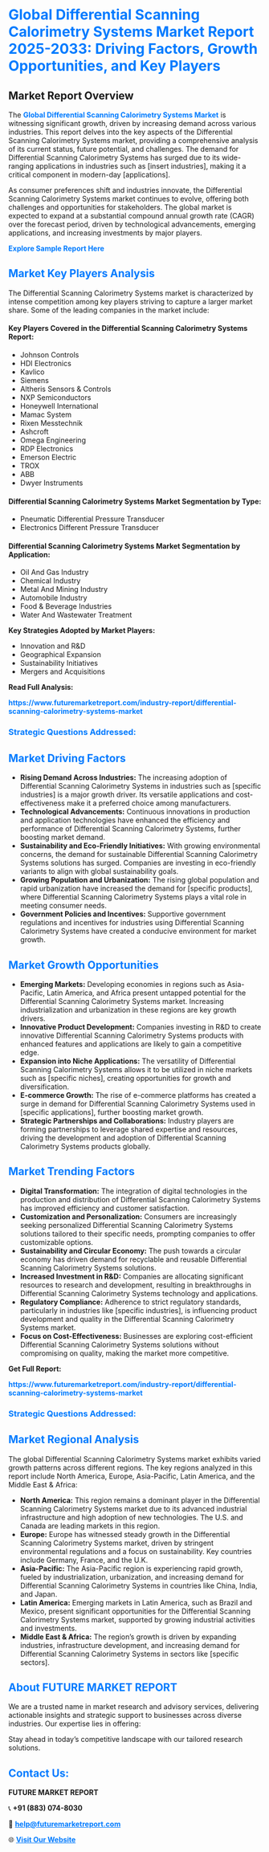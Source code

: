 <h1 style="color: #007BFF;">Global Differential Scanning Calorimetry Systems Market Report 2025-2033: Driving Factors, Growth Opportunities, and Key Players</h1>

<section id="overview">
<h2>Market Report Overview</h2>
<p>The <a href="https://www.futuremarketreport.com/industry-report/differential-scanning-calorimetry-systems-market" style="color: #007BFF; text-decoration: none;"><strong>Global Differential Scanning Calorimetry Systems Market</strong></a> is witnessing significant growth, driven by increasing demand across various industries. This report delves into the key aspects of the Differential Scanning Calorimetry Systems market, providing a comprehensive analysis of its current status, future potential, and challenges. The demand for Differential Scanning Calorimetry Systems has surged due to its wide-ranging applications in industries such as [insert industries], making it a critical component in modern-day [applications].</p>
<p>As consumer preferences shift and industries innovate, the Differential Scanning Calorimetry Systems market continues to evolve, offering both challenges and opportunities for stakeholders. The global market is expected to expand at a substantial compound annual growth rate (CAGR) over the forecast period, driven by technological advancements, emerging applications, and increasing investments by major players.</p>
</section>

<section id="overview">
<p><a href="https://www.futuremarketreport.com/request-sample/reportId=34418" style="color: #007BFF; text-decoration: none;"><strong>Explore Sample Report Here</strong></a></p>
</section>

<section id="key-players">
<h2 style="color: #007BFF;">Market Key Players Analysis</h2>
<p>The Differential Scanning Calorimetry Systems market is characterized by intense competition among key players striving to capture a larger market share. Some of the leading companies in the market include:</p>
<h4>Key Players Covered in the Differential Scanning Calorimetry Systems Report:</h4>
<ul><li>Johnson Controls</li><li>HDI Electronics</li><li>Kavlico</li><li>Siemens</li><li>Altheris Sensors &amp; Controls</li><li>NXP Semiconductors</li><li>Honeywell International</li><li>Mamac System</li><li>Rixen Messtechnik</li><li>Ashcroft</li><li>Omega Engineering</li><li>RDP Electronics</li><li>Emerson Electric</li><li>TROX</li><li>ABB</li><li>Dwyer Instruments</li></ul>
<h4>Differential Scanning Calorimetry Systems Market Segmentation by Type:</h4>
<ul><li>Pneumatic Differential Pressure Transducer</li><li>Electronics Different Pressure Transducer</li></ul>

<h4>Differential Scanning Calorimetry Systems Market Segmentation by Application:</h4>
<ul><li>Oil And Gas Industry</li><li>Chemical Industry</li><li>Metal And Mining Industry</li><li>Automobile Industry</li><li>Food &amp; Beverage Industries</li><li>Water And Wastewater Treatment</li></ul>
<p><strong>Key Strategies Adopted by Market Players:</strong></p>
<ul>
<li>Innovation and R&D</li>
<li>Geographical Expansion</li>
<li>Sustainability Initiatives</li>
<li>Mergers and Acquisitions</li>
</ul>
</section>

<section>
<p><strong>Read Full Analysis: </strong></p><a href="https://www.futuremarketreport.com/industry-report/differential-scanning-calorimetry-systems-market" style="color: #007BFF; text-decoration: none;"><strong>https://www.futuremarketreport.com/industry-report/differential-scanning-calorimetry-systems-market</strong></a>
<h3 style="color: #007BFF;">Strategic Questions Addressed:</h3>
</section>

<section id="driving-factors">
<h2 style="color: #007BFF;">Market Driving Factors</h2>
<ul>
<li><strong>Rising Demand Across Industries:</strong> The increasing adoption of Differential Scanning Calorimetry Systems in industries such as [specific industries] is a major growth driver. Its versatile applications and cost-effectiveness make it a preferred choice among manufacturers.</li>
<li><strong>Technological Advancements:</strong> Continuous innovations in production and application technologies have enhanced the efficiency and performance of Differential Scanning Calorimetry Systems, further boosting market demand.</li>
<li><strong>Sustainability and Eco-Friendly Initiatives:</strong> With growing environmental concerns, the demand for sustainable Differential Scanning Calorimetry Systems solutions has surged. Companies are investing in eco-friendly variants to align with global sustainability goals.</li>
<li><strong>Growing Population and Urbanization:</strong> The rising global population and rapid urbanization have increased the demand for [specific products], where Differential Scanning Calorimetry Systems plays a vital role in meeting consumer needs.</li>
<li><strong>Government Policies and Incentives:</strong> Supportive government regulations and incentives for industries using Differential Scanning Calorimetry Systems have created a conducive environment for market growth.</li>
</ul>
</section>

<section id="growth-opportunities">
<h2 style="color: #007BFF;">Market Growth Opportunities</h2>
<ul>
<li><strong>Emerging Markets:</strong> Developing economies in regions such as Asia-Pacific, Latin America, and Africa present untapped potential for the Differential Scanning Calorimetry Systems market. Increasing industrialization and urbanization in these regions are key growth drivers.</li>
<li><strong>Innovative Product Development:</strong> Companies investing in R&D to create innovative Differential Scanning Calorimetry Systems products with enhanced features and applications are likely to gain a competitive edge.</li>
<li><strong>Expansion into Niche Applications:</strong> The versatility of Differential Scanning Calorimetry Systems allows it to be utilized in niche markets such as [specific niches], creating opportunities for growth and diversification.</li>
<li><strong>E-commerce Growth:</strong> The rise of e-commerce platforms has created a surge in demand for Differential Scanning Calorimetry Systems used in [specific applications], further boosting market growth.</li>
<li><strong>Strategic Partnerships and Collaborations:</strong> Industry players are forming partnerships to leverage shared expertise and resources, driving the development and adoption of Differential Scanning Calorimetry Systems products globally.</li>
</ul>
</section>

<section id="trending-factors">
<h2 style="color: #007BFF;">Market Trending Factors</h2>
<ul>
<li><strong>Digital Transformation:</strong> The integration of digital technologies in the production and distribution of Differential Scanning Calorimetry Systems has improved efficiency and customer satisfaction.</li>
<li><strong>Customization and Personalization:</strong> Consumers are increasingly seeking personalized Differential Scanning Calorimetry Systems solutions tailored to their specific needs, prompting companies to offer customizable options.</li>
<li><strong>Sustainability and Circular Economy:</strong> The push towards a circular economy has driven demand for recyclable and reusable Differential Scanning Calorimetry Systems solutions.</li>
<li><strong>Increased Investment in R&D:</strong> Companies are allocating significant resources to research and development, resulting in breakthroughs in Differential Scanning Calorimetry Systems technology and applications.</li>
<li><strong>Regulatory Compliance:</strong> Adherence to strict regulatory standards, particularly in industries like [specific industries], is influencing product development and quality in the Differential Scanning Calorimetry Systems market.</li>
<li><strong>Focus on Cost-Effectiveness:</strong> Businesses are exploring cost-efficient Differential Scanning Calorimetry Systems solutions without compromising on quality, making the market more competitive.</li>
</ul>
</section>

<section>
<p><strong>Get Full Report: </strong></p><a href="https://www.futuremarketreport.com/industry-report/differential-scanning-calorimetry-systems-market" style="color: #007BFF; text-decoration: none;"><strong>https://www.futuremarketreport.com/industry-report/differential-scanning-calorimetry-systems-market</strong></a>
<h3 style="color: #007BFF;">Strategic Questions Addressed:</h3>
</section>


<section id="regional-analysis">
<h2 style="color: #007BFF;">Market Regional Analysis</h2>
<p>The global Differential Scanning Calorimetry Systems market exhibits varied growth patterns across different regions. The key regions analyzed in this report include North America, Europe, Asia-Pacific, Latin America, and the Middle East & Africa:</p>
<ul>
<li><strong>North America:</strong> This region remains a dominant player in the Differential Scanning Calorimetry Systems market due to its advanced industrial infrastructure and high adoption of new technologies. The U.S. and Canada are leading markets in this region.</li>
<li><strong>Europe:</strong> Europe has witnessed steady growth in the Differential Scanning Calorimetry Systems market, driven by stringent environmental regulations and a focus on sustainability. Key countries include Germany, France, and the U.K.</li>
<li><strong>Asia-Pacific:</strong> The Asia-Pacific region is experiencing rapid growth, fueled by industrialization, urbanization, and increasing demand for Differential Scanning Calorimetry Systems in countries like China, India, and Japan.</li>
<li><strong>Latin America:</strong> Emerging markets in Latin America, such as Brazil and Mexico, present significant opportunities for the Differential Scanning Calorimetry Systems market, supported by growing industrial activities and investments.</li>
<li><strong>Middle East & Africa:</strong> The region’s growth is driven by expanding industries, infrastructure development, and increasing demand for Differential Scanning Calorimetry Systems in sectors like [specific sectors].</li>
</ul>
</section>

<footer>
<h2 style="color: #007BFF;">About FUTURE MARKET REPORT</h2>
<p>We are a trusted name in market research and advisory services, delivering actionable insights and strategic support to businesses across diverse industries. Our expertise lies in offering:</p>

<p>Stay ahead in today’s competitive landscape with our tailored research solutions.</p>

<h2 style="color: #007BFF;">Contact Us:</h2>
<p><strong>FUTURE MARKET REPORT</strong></p>
<p>📞 <strong>+91 (883) 074-8030</strong></p>
<p>📧 <strong><a href="mailto:help@futuremarketreport.com" style="color: #007BFF;">help@futuremarketreport.com</a></strong></p>
<p>🌐 <strong><a href="https://www.futuremarketreport.com/" style="color: #007BFF;">Visit Our Website</a></strong></p>
</footer>